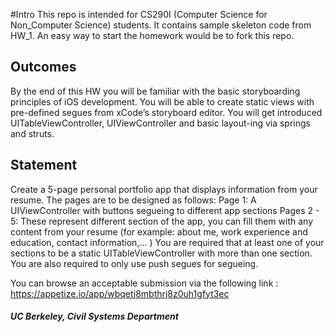
#Intro
This repo is intended for CS290I (Computer Science for Non_Computer Science) students. It contains sample skeleton code from HW_1. An easy way to start the homework would be to fork this repo. 

## Outcomes
By the end of this HW you will be familiar with the basic storyboarding principles of iOS development. You will be able to create static views with pre-defined segues from xCode’s storyboard editor. You will get introduced UITableViewController, UIViewController and basic layout-ing via springs and struts.
## Statement
Create a 5-page personal portfolio app that displays information from your resume. The pages are to be designed as follows:
Page 1: A UIViewController with buttons segueing  to different app sections
Pages 2 - 5: These represent different section of the app, you can fill them with any content from your resume (for example: about me, work experience and education, contact information,… ) You are required that at least one of your sections to be a static UITableViewController with more than one section. You are also required to only use push segues for segueing.

You can browse an acceptable submission via the following link :
 https://appetize.io/app/wbqetj8mbthrj8z0uh1gfyt3ec



##### UC Berkeley, Civil Systems Department
